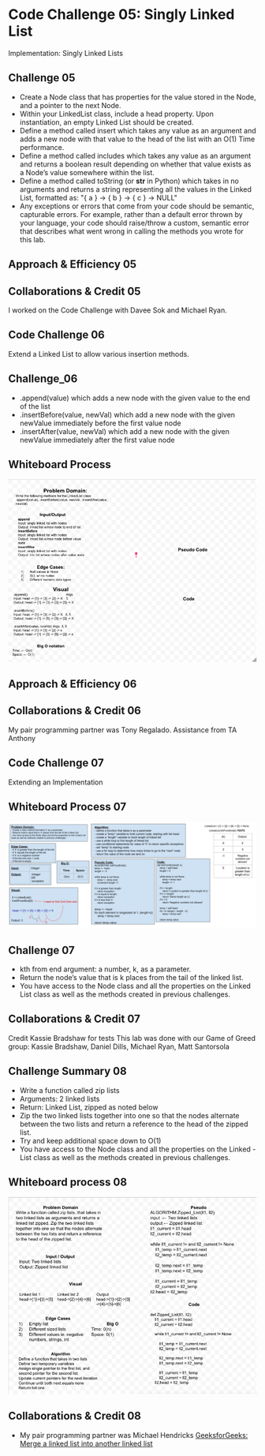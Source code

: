 # Code Challenge 05: Singly Linked List
<!-- Short summary or background information -->
Implementation: Singly Linked Lists

## Challenge 05
<!-- Description of the challenge -->
- Create a Node class that has properties for the value stored in the Node, and a pointer to the next Node.
- Within your LinkedList class, include a head property. Upon instantiation, an empty Linked List should be created.
- Define a method called insert which takes any value as an argument and adds a new node with that value to the head of the list with an O(1) Time performance.
- Define a method called includes which takes any value as an argument and returns a boolean result depending on whether that value exists as a Node’s value somewhere within the list.
- Define a method called toString (or __str__ in Python) which takes in no arguments and returns a string representing all the values in the Linked List, formatted as:
"{ a } -> { b } -> { c } -> NULL"
- Any exceptions or errors that come from your code should be semantic, capturable errors. For example, rather than a default error thrown by your language, your code should raise/throw a custom, semantic error that describes what went wrong in calling the methods you wrote for this lab.

## Approach & Efficiency 05
<!-- What approach did you take? Why? What is the Big O space/time for this approach? -->

## Collaborations & Credit 05

I worked on the Code Challenge with Davee Sok and Michael Ryan.

## Code Challenge 06
<!-- Short summary or background information -->
Extend a Linked List to allow various insertion methods.

## Challenge_06
<!-- Description of the challenge -->
- .append(value) which adds a new node with the given value to the end of the list
- .insertBefore(value, newVal) which add a new node with the given newValue immediately before the first value node
- .insertAfter(value, newVal) which add a new node with the given newValue immediately after the first value node

## Whiteboard Process
<!-- Embedded whiteboard image -->
![Whiteboard](../../assets/ll-insertions.png)

## Approach & Efficiency 06
<!-- What approach did you take? Discuss Why. What is the Big O space/time for this approach? -->

## Collaborations & Credit 06

My pair programming partner was Tony Regalado.
Assistance from TA Anthony

## Code Challenge 07
<!-- Short summary or background information -->
Extending an Implementation

## Whiteboard Process 07
<!-- Embedded whiteboard image -->
![Whitebaord](../../assets/kth_from_end.jpg)

## Challenge 07
<!-- Description of the challenge -->
- kth from end
argument: a number, k, as a parameter.
- Return the node’s value that is k places from the tail of the linked list.
- You have access to the Node class and all the properties on the Linked List class as well as the methods created in previous challenges.

## Collaborations & Credit 07

Credit Kassie Bradshaw for tests
This lab was done with our Game of Greed group: Kassie Bradshaw, Daniel Dills, Michael Ryan, Matt Santorsola

## Challenge Summary 08
<!-- Description of the challenge -->
- Write a function called zip lists
- Arguments: 2 linked lists
- Return: Linked List, zipped as noted below
- Zip the two linked lists together into one so that the nodes alternate between the two lists and return a reference to the head of the zipped list.
- Try and keep additional space down to O(1)
- You have access to the Node class and all the properties on the Linked - List class as well as the methods created in previous challenges.

## Whiteboard process 08
<!-- Embedded whiteboard image -->
![Whiteboard](../../assets/linked_list_zip.png)

## Collaborations & Credit 08
<!-- List pair programming partner, and links to documents -->
- My pair programming partner was Michael Hendricks
[GeeksforGeeks: Merge a linked list into another linked list](https://www.geeksforgeeks.org/merge-a-linked-list-into-another-linked-list-at-alternate-positions/)
